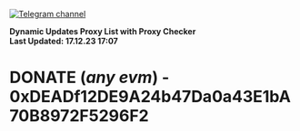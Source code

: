 [![Telegram channel](https://img.shields.io/endpoint?url=https://runkit.io/damiankrawczyk/telegram-badge/branches/master?url=https://t.me/n4z4v0d)](https://t.me/n4z4v0d) 

**Dynamic Updates Proxy List with Proxy Checker**  
**Last Updated: 17.12.23 17:07**

# DONATE (_any evm_) - 0xDEADf12DE9A24b47Da0a43E1bA70B8972F5296F2
